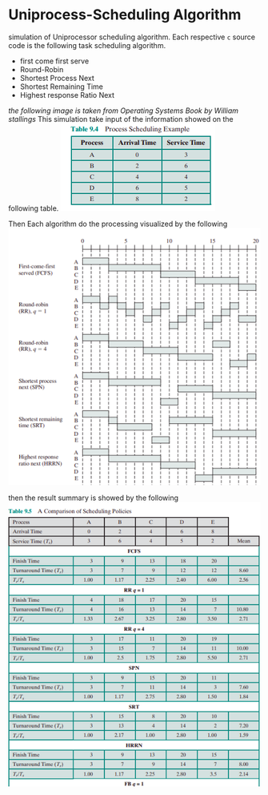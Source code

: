 # Uniprocess-Scheduling Algorithm 

simulation of Uniprocessor scheduling algorithm.
Each respective `c` source code is the following task scheduling algorithm.
* first come first serve
* Round-Robin
* Shortest Process Next
* Shortest Remaining Time
* Highest response Ratio Next

*the following image is taken from Operating Systems Book by William stallings*
This simulation take input of the information showed on the following table.
![Process Table ](/images/Process.png)

Then Each algorithm do the processing visualized by the following 
![Visualization](/images/Visualization.png)

then the result summary is showed by the following
![Result](/images/Result.png)


